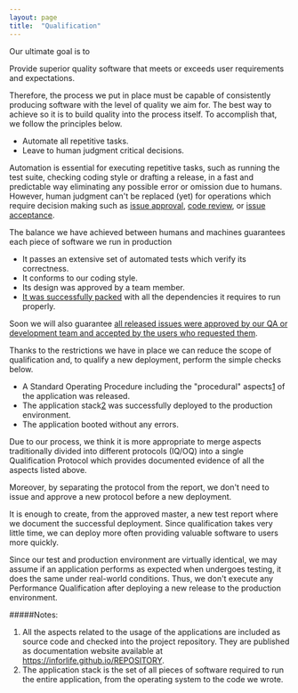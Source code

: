 ```yaml
---
layout: page
title:  "Qualification"
---
```


Our ultimate goal is to

<div class="alert dark">Provide superior quality software that meets or exceeds user requirements and expectations.</div>

Therefore, the process we put in place must be capable of consistently producing software with the level of quality we aim for. The best way to achieve so it is to build quality into the process itself. To accomplish that, we follow the principles below.

- Automate all repetitive tasks.
- Leave to human judgment critical decisions.

Automation is essential for executing repetitive tasks, such as running the test suite, checking coding style or drafting a release, in a fast and predictable way eliminating any possible error or omission due to humans. However, human judgment can't be replaced (yet) for operations which require decision making such as [issue approval](https://inforlife.github.io/process/issues.html#approval), [code review](https://inforlife.github.io/process/code-review.html), or [issue acceptance](https://inforlife.github.io/process/iterations.html#user-acceptance).

The balance we have achieved between humans and machines guarantees each piece of software we run in production

- It passes an extensive set of automated tests which verify its correctness.
- It conforms to our coding style.
- Its design was approved by a team member.
- [It was successfully packed](https://inforlife.github.io/process/release.html#image-build) with all the dependencies it requires to run properly.

Soon we will also guarantee [all released issues were approved by our QA or development team and accepted by the users who requested them](https://github.com/inforlife/inforbot/issues/13).

Thanks to the restrictions we have in place we can reduce the scope of qualification and, to qualify a new deployment, perform the simple checks below.

- A Standard Operating Procedure including the "procedural" aspects[1](#notes) of the application was released.
- The application stack[2](#notes) was successfully deployed to the production environment.
- The application booted without any errors.

Due to our process, we think it is more appropriate to merge aspects traditionally divided into different protocols (IQ/OQ) into a single Qualification Protocol which provides documented evidence of all the aspects listed above.


Moreover, by separating the protocol from the report, we don't need to issue and approve a new protocol before a new deployment.

It is enough to create, from the approved master, a new test report where we document the successful deployment. Since qualification takes very little time, we can deploy more often providing valuable software to users more quickly.

Since our test and production environment are virtually identical, we may assume if an application performs as expected when undergoes testing, it does the same under real-world conditions. Thus, we don't execute any Performance Qualification after deploying a new release to the production environment.


#####Notes:
1. All the aspects related to the usage of the applications are included as source code and checked into the project repository. They are published as documentation website available at https://inforlife.github.io/REPOSITORY.
2. The application stack is the set of all pieces of software required to run the entire application, from the operating system to the code we wrote.
